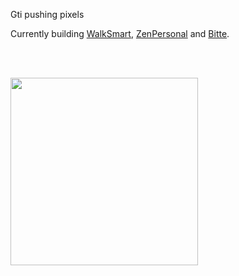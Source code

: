 Gti pushing pixels

Currently building [WalkSmart](https://walksmart.ai/), [ZenPersonal](https://zenpersonal.app/) and [Bitte](https://bitte.ai/).

<br/><br/>

<a href="https://www.mintbase.xyz/meta/flyingthings.mintbase1.near:550dbf515108475158acd53e684ffd48" target="_blank">
  <img src="https://arweave.net/0_bausFfPb0pPmpkJxwIy-rMOGGjHz7spKigjGvgQ0A" style="width: 300px"/>
</a>
